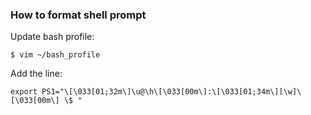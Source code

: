 ### How to format shell prompt

Update bash profile:
```
$ vim ~/bash_profile
```

Add the line:
```
export PS1="\[\033[01;32m\]\u@\h\[\033[00m\]:\[\033[01;34m\][\w]\[\033[00m\] \$ "
```
